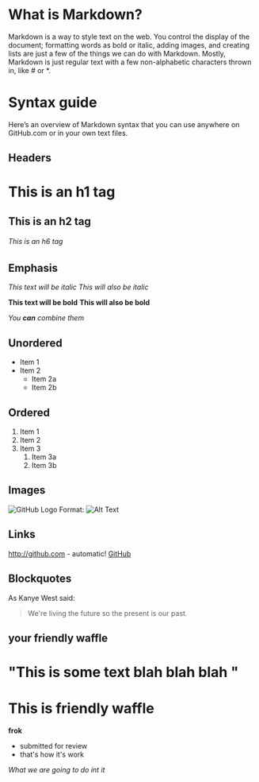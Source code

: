 
# What is Markdown?

Markdown is a way to style text on the web. You control the display of the document; formatting words as bold or italic, adding images, and creating lists are just a few of the things we can do with Markdown. Mostly, Markdown is just regular text with a few non-alphabetic characters thrown in, like # or *.

# Syntax guide

Here’s an overview of Markdown syntax that you can use anywhere on GitHub.com or in your own text files.


## Headers

# This is an h1 tag
## This is an h2 tag
###### This is an h6 tag

## Emphasis

*This text will be italic*
_This will also be italic_

**This text will be bold**
__This will also be bold__

_You **can** combine them_

## Unordered

* Item 1
* Item 2
  * Item 2a
  * Item 2b

## Ordered

1. Item 1
1. Item 2
1. Item 3
   1. Item 3a
   1. Item 3b

## Images

![GitHub Logo](/images/logo.png)
Format: ![Alt Text](url)

## Links

http://github.com - automatic!
[GitHub](http://github.com)

## Blockquotes

As Kanye West said:

> We're living the future so
> the present is our past.

## your friendly waffle

"This is some text 
blah blah blah
"  
=======
# This is friendly waffle

**frok**
- submitted for review
- that's how it's work 

_What we are going to do int it_

